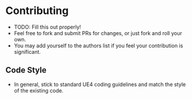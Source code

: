 # Contributing

- TODO: Fill this out properly!
- Feel free to fork and submit PRs for changes, or just fork and roll your own.
- You may add yourself to the authors list if you feel your contribution is significant.

## Code Style

- In general, stick to standard UE4 coding guidelines and match the style of the existing code.